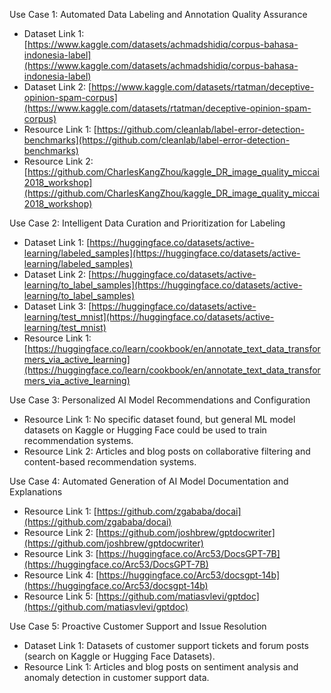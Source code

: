 Use Case 1: Automated Data Labeling and Annotation Quality Assurance
- Dataset Link 1: [https://www.kaggle.com/datasets/achmadshidiq/corpus-bahasa-indonesia-label](https://www.kaggle.com/datasets/achmadshidiq/corpus-bahasa-indonesia-label)
- Dataset Link 2: [https://www.kaggle.com/datasets/rtatman/deceptive-opinion-spam-corpus](https://www.kaggle.com/datasets/rtatman/deceptive-opinion-spam-corpus)
- Resource Link 1: [https://github.com/cleanlab/label-error-detection-benchmarks](https://github.com/cleanlab/label-error-detection-benchmarks)
- Resource Link 2: [https://github.com/CharlesKangZhou/kaggle_DR_image_quality_miccai2018_workshop](https://github.com/CharlesKangZhou/kaggle_DR_image_quality_miccai2018_workshop)

Use Case 2: Intelligent Data Curation and Prioritization for Labeling
- Dataset Link 1: [https://huggingface.co/datasets/active-learning/labeled_samples](https://huggingface.co/datasets/active-learning/labeled_samples)
- Dataset Link 2: [https://huggingface.co/datasets/active-learning/to_label_samples](https://huggingface.co/datasets/active-learning/to_label_samples)
- Dataset Link 3: [https://huggingface.co/datasets/active-learning/test_mnist](https://huggingface.co/datasets/active-learning/test_mnist)
- Resource Link 1: [https://huggingface.co/learn/cookbook/en/annotate_text_data_transformers_via_active_learning](https://huggingface.co/learn/cookbook/en/annotate_text_data_transformers_via_active_learning)

Use Case 3: Personalized AI Model Recommendations and Configuration
- Resource Link 1: No specific dataset found, but general ML model datasets on Kaggle or Hugging Face could be used to train recommendation systems.
- Resource Link 2: Articles and blog posts on collaborative filtering and content-based recommendation systems.

Use Case 4: Automated Generation of AI Model Documentation and Explanations
- Resource Link 1: [https://github.com/zgababa/docai](https://github.com/zgababa/docai)
- Resource Link 2: [https://github.com/joshbrew/gptdocwriter](https://github.com/joshbrew/gptdocwriter)
- Resource Link 3: [https://huggingface.co/Arc53/DocsGPT-7B](https://huggingface.co/Arc53/DocsGPT-7B)
- Resource Link 4: [https://huggingface.co/Arc53/docsgpt-14b](https://huggingface.co/Arc53/docsgpt-14b)
- Resource Link 5: [https://github.com/matiasvlevi/gptdoc](https://github.com/matiasvlevi/gptdoc)

Use Case 5: Proactive Customer Support and Issue Resolution
- Dataset Link 1: Datasets of customer support tickets and forum posts (search on Kaggle or Hugging Face Datasets).
- Resource Link 1: Articles and blog posts on sentiment analysis and anomaly detection in customer support data.